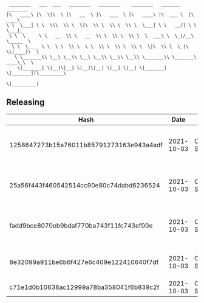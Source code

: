 ```
 ________   ___  ___   ________   ________    ________   _______    ________      
|\   ____\ |\  \|\  \ |\   __  \ |\   ___  \ |\   ____\ |\  ___ \  |\   ____\     
\ \  \___| \ \  \\\  \\ \  \|\  \\ \  \\ \  \\ \  \___| \ \   __/| \ \  \___|_    
 \ \  \     \ \   __  \\ \   __  \\ \  \\ \  \\ \  \  ___\ \  \_|/__\ \_____  \   
  \ \  \____ \ \  \ \  \\ \  \ \  \\ \  \\ \  \\ \  \|\  \\ \  \_|\ \\|____|\  \  
   \ \_______\\ \__\ \__\\ \__\ \__\\ \__\\ \__\\ \_______\\ \_______\ ____\_\  \ 
    \|_______| \|__|\|__| \|__|\|__| \|__| \|__| \|_______| \|_______||\_________\
                                                                      \|_________|
```

## Releasing
| Hash | Date | Author | Changes |
|------|------|--------|---------|
| 1258647273b15a76011b85791273163e943a4adf | 2021-10-03 | Chris Schubert | Updating namespaces to match folder structure |
| 25a56f443f460542514cc90e80c74dabd6236524 | 2021-10-03 | Chris Schubert | Adding back files removed by template process |
| fadd9bce8070eb9bdaf770ba743f11fc743ef00e | 2021-10-03 | Chris Schubert | Organizing Appalachia packages for package management |
| 8e32099a911be6b6f427e6c409e122410640f7df | 2021-10-03 | Chris Schubert | Initializing organization repository for project. |
| c71e1d0b10638ac12999a78ba358041f6b839c2f | 2021-10-03 | Chris Schubert | Added README.md |
